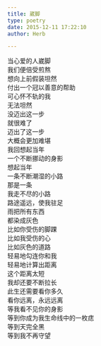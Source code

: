 ```yaml
---  
title: 崴脚  
type: poetry  
date: 2015-12-11 17:22:10  
author: Herb  

---  
```

当心爱的人崴脚  
我们便倍受煎熬    
想向上前假装坦然  
付出一个冠以善意的帮助  
可心怀不轨的我  
无法坦然    
没迈出这一步  
就很难了  
迈出了这一步  
大概会更加难堪    
我回想起当年  
一个不断挪动的身影  
想起当年  
一条不断潮湿的小路    
那是一条  
我走不尽的小路  
路途遥远，使我驻足    
雨把所有东西  
都染成灰色  
比如你受伤的脚踝  
比如我受伤的心  
比如灰色的道路    
轻易地勾连你和我  
轻易地计算出距离  
这个距离太短  
我却还要不断拉长    
此生还需要看你多久  
看你远离，永远远离  
等我看不见你的身影  
等到你成为我生命线中的一枚痣  
等到天完全黑  
等到我不再守望